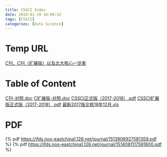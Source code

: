 ```yaml
---
title: CSSCI Index
date: 2019-01-19 16:09:52
tags: [CSSCI]
categories: [Data Science]
---
```

# Temp URL
[C刊、C刊（扩展版）以及北大核心一览表](http://tlxyxb.tlu.edu.cn/s/49/t/387/d5/05/info54533.htm)
# Table of Content
[C刊-对照.doc](http://tlxyxb.tlu.edu.cn/picture/article/49/12/9f/3e03b79b4479a8aac340829cb79d/54a5d93d-1bf8-45e4-bbe9-f8a9989b731b.doc)
[C扩展版-对照.doc](http://tlxyxb.tlu.edu.cn/picture/article/49/12/9f/3e03b79b4479a8aac340829cb79d/401bca61-24c5-493c-8126-efcaa657ae4e.doc)
[CSSCI正式版（2017-2018）.pdf](http://tlxyxb.tlu.edu.cn/picture/article/49/12/9f/3e03b79b4479a8aac340829cb79d/f1a9781a-e6b9-47e7-96c4-a694ea52b64b.pdf)
[CSSCI扩展版正式版（2017-2018）.pdf](http://tlxyxb.tlu.edu.cn/picture/article/49/12/9f/3e03b79b4479a8aac340829cb79d/08ed3656-d59c-489b-8fe6-3161b7740195.pdf)
[最新2017版北核18年12月.xls](http://tlxyxb.tlu.edu.cn/picture/article/49/12/9f/3e03b79b4479a8aac340829cb79d/46d3f0d7-b206-48b3-94e3-df9a9e395225.xls)
# PDF
{% pdf https://jfds.nos-eastchina1.126.net/journal/1513906927581359.pdf %}
{% pdf https://jfds.nos-eastchina1.126.net/journal/1514081117591600.pdf %}




